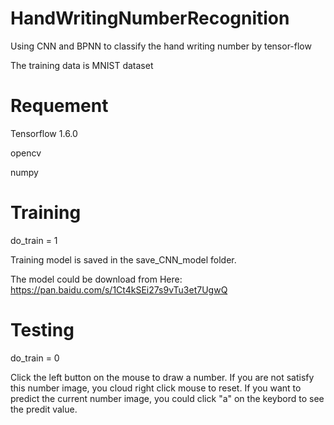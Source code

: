 # HandWritingNumberRecognition
Using CNN and BPNN to classify the hand writing number by tensor-flow

The training data is MNIST dataset

# Requement
Tensorflow 1.6.0

opencv

numpy

# Training
do_train = 1

Training model is saved in the save_CNN_model folder.

The model could be download from Here: https://pan.baidu.com/s/1Ct4kSEi27s9vTu3et7UgwQ

# Testing
do_train = 0

Click the left button on the mouse to draw a number.
If you are not satisfy this number image, you cloud right click mouse to reset.
If you want to predict the current number image, you could click "a" on the keybord to see the predit value.

